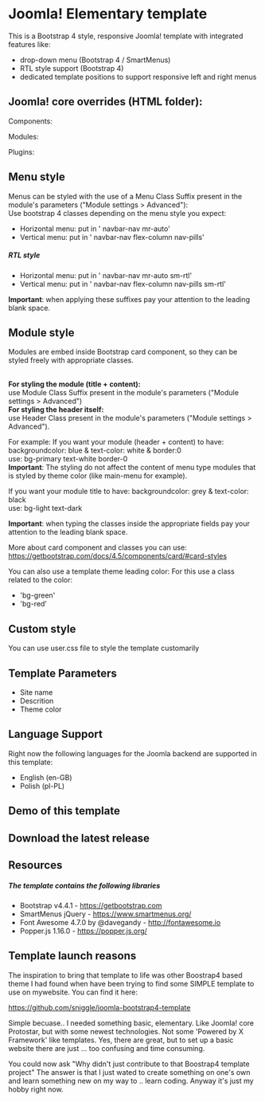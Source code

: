 # Joomla! Elementary template
This is a Bootstrap 4 style, responsive Joomla! template with integrated features like:
* drop-down menu (Bootstrap 4 / SmartMenus)
* RTL style support (Bootstrap 4)
* dedicated template positions to support responsive left and right menus
## Joomla! core overrides (HTML folder):

Components:

Modules:

Plugins:
## Menu style
Menus can be styled with the use of a Menu Class Suffix present in the module's parameters ("Module settings > Advanced"):
<br /> Use bootstrap 4 classes depending on the menu style you expect:
* Horizontal menu: put in ' navbar-nav mr-auto'
* Vertical menu: put in ' navbar-nav flex-column nav-pills'
##### RTL style
* Horizontal menu: put in ' navbar-nav mr-auto sm-rtl'
* Vertical menu: put in ' navbar-nav flex-column nav-pills sm-rtl'

**Important**: when applying these suffixes pay your attention to the leading blank space.

## Module style
Modules are embed inside Bootstrap card component, so they can be styled freely with appropriate classes.

<br />**For styling the module (title + content):**
<br />use Module Class Suffix present in the module's parameters ("Module settings > Advanced")
<br />**For styling the header itself:**
<br />use Header Class present in the module's parameters ("Module settings > Advanced").

For example:
If you want your module (header + content) to have: backgroundcolor: blue & text-color: white & border:0
<br />use: bg-primary text-white border-0<br />
**Important**: The styling do not affect the content of menu type modules that is styled by theme color (like main-menu for example).

If you want your module title to have: backgroundcolor: grey & text-color: black
<br />use: bg-light text-dark

**Important**: when typing the classes inside the appropriate fields pay your attention to the leading blank space.

More about card component and classes you can use:
https://getbootstrap.com/docs/4.5/components/card/#card-styles

You can also use a template theme leading color:
For this use a class related to the color: 
* 'bg-green'
* 'bg-red'

## Custom style
You can use user.css file to style the template customarily 

## Template Parameters
* Site name
* Descrition
* Theme color
## Language Support
Right now the following languages for the Joomla backend are supported in this template:
* English (en-GB)
* Polish (pl-PL)
## Demo of this template

## Download the latest release

## Resources
##### The template contains the following libraries

* Bootstrap v4.4.1 - https://getbootstrap.com
* SmartMenus jQuery - https://www.smartmenus.org/
* Font Awesome 4.7.0 by @davegandy - http://fontawesome.io
* Popper.js 1.16.0 - https://popper.js.org/
## Template launch reasons 
The inspiration to bring that template to life was other Boostrap4 based theme I had found when have been trying to find some SIMPLE template to use on mywebsite. You can find it here:

https://github.com/sniggle/joomla-bootstrap4-template

Simple becuase.. I needed something basic, elementary. Like Joomla! core Protostar, but with some newest technologies. Not some 'Powered by X Framework' like templates. Yes, there are great, but to set up a basic website there are just ... too confusing and time consuming.

You could now ask "Why didn't just contribute to that Boostrap4 template project"
The answer is that I just wated to create something on one's own and learn something new on my way to .. learn coding.
Anyway it's just my hobby right now. 
